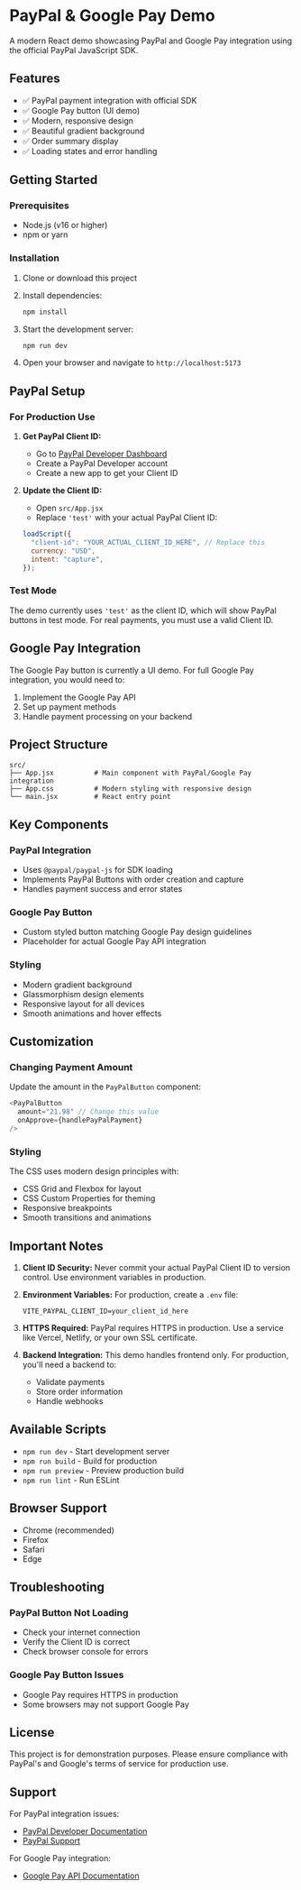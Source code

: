 # PayPal & Google Pay Demo

A modern React demo showcasing PayPal and Google Pay integration using the official PayPal JavaScript SDK.

## Features

- ✅ PayPal payment integration with official SDK
- ✅ Google Pay button (UI demo)
- ✅ Modern, responsive design
- ✅ Beautiful gradient background
- ✅ Order summary display
- ✅ Loading states and error handling

## Getting Started

### Prerequisites

- Node.js (v16 or higher)
- npm or yarn

### Installation

1. Clone or download this project
2. Install dependencies:

   ```bash
   npm install
   ```

3. Start the development server:

   ```bash
   npm run dev
   ```

4. Open your browser and navigate to `http://localhost:5173`

## PayPal Setup

### For Production Use

1. **Get PayPal Client ID:**

   - Go to [PayPal Developer Dashboard](https://developer.paypal.com/)
   - Create a PayPal Developer account
   - Create a new app to get your Client ID

2. **Update the Client ID:**
   - Open `src/App.jsx`
   - Replace `'test'` with your actual PayPal Client ID:
   ```javascript
   loadScript({
     "client-id": "YOUR_ACTUAL_CLIENT_ID_HERE", // Replace this
     currency: "USD",
     intent: "capture",
   });
   ```

### Test Mode

The demo currently uses `'test'` as the client ID, which will show PayPal buttons in test mode. For real payments, you must use a valid Client ID.

## Google Pay Integration

The Google Pay button is currently a UI demo. For full Google Pay integration, you would need to:

1. Implement the Google Pay API
2. Set up payment methods
3. Handle payment processing on your backend

## Project Structure

```
src/
├── App.jsx          # Main component with PayPal/Google Pay integration
├── App.css          # Modern styling with responsive design
└── main.jsx         # React entry point
```

## Key Components

### PayPal Integration

- Uses `@paypal/paypal-js` for SDK loading
- Implements PayPal Buttons with order creation and capture
- Handles payment success and error states

### Google Pay Button

- Custom styled button matching Google Pay design guidelines
- Placeholder for actual Google Pay API integration

### Styling

- Modern gradient background
- Glassmorphism design elements
- Responsive layout for all devices
- Smooth animations and hover effects

## Customization

### Changing Payment Amount

Update the amount in the `PayPalButton` component:

```javascript
<PayPalButton
  amount="21.98" // Change this value
  onApprove={handlePayPalPayment}
/>
```

### Styling

The CSS uses modern design principles with:

- CSS Grid and Flexbox for layout
- CSS Custom Properties for theming
- Responsive breakpoints
- Smooth transitions and animations

## Important Notes

1. **Client ID Security:** Never commit your actual PayPal Client ID to version control. Use environment variables in production.

2. **Environment Variables:** For production, create a `.env` file:

   ```
   VITE_PAYPAL_CLIENT_ID=your_client_id_here
   ```

3. **HTTPS Required:** PayPal requires HTTPS in production. Use a service like Vercel, Netlify, or your own SSL certificate.

4. **Backend Integration:** This demo handles frontend only. For production, you'll need a backend to:
   - Validate payments
   - Store order information
   - Handle webhooks

## Available Scripts

- `npm run dev` - Start development server
- `npm run build` - Build for production
- `npm run preview` - Preview production build
- `npm run lint` - Run ESLint

## Browser Support

- Chrome (recommended)
- Firefox
- Safari
- Edge

## Troubleshooting

### PayPal Button Not Loading

- Check your internet connection
- Verify the Client ID is correct
- Check browser console for errors

### Google Pay Button Issues

- Google Pay requires HTTPS in production
- Some browsers may not support Google Pay

## License

This project is for demonstration purposes. Please ensure compliance with PayPal's and Google's terms of service for production use.

## Support

For PayPal integration issues:

- [PayPal Developer Documentation](https://developer.paypal.com/)
- [PayPal Support](https://www.paypal.com/support/)

For Google Pay integration:

- [Google Pay API Documentation](https://developers.google.com/pay/api)
